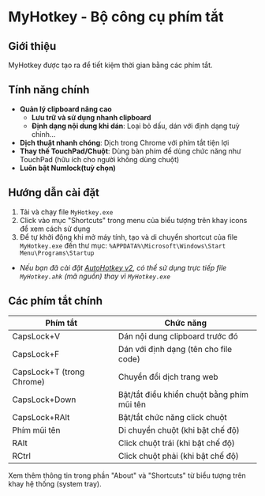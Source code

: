 # MyHotkey - Bộ công cụ phím tắt

## Giới thiệu
MyHotkey được tạo ra để tiết kiệm thời gian bằng các phím tắt.

## Tính năng chính
- **Quản lý clipboard nâng cao**
    - **Lưu trữ và sử dụng nhanh clipboard**
    - **Định dạng nội dung khi dán**: Loại bỏ dấu, dán với định dạng tuỳ chỉnh...
- **Dịch thuật nhanh chóng**: Dịch trong Chrome với phím tắt tiện lợi 
- **Thay thế TouchPad/Chuột**: Dùng bàn phím để dùng chức năng như TouchPad (hữu ích cho người không dùng chuột)
- **Luôn bật Numlock(tuỳ chọn)**

## Hướng dẫn cài đặt
1. Tải và chạy file `MyHotkey.exe`
2. Click vào mục "Shortcuts" trong menu của biểu tượng trên khay icons để xem cách sử dụng
3. Để tự khởi động khi mở máy tính, tạo và di chuyển shortcut của file `MyHotkey.exe` đến thư mục:
`%APPDATA%\Microsoft\Windows\Start Menu\Programs\Startup`

- *Nếu bạn đã cài đặt [AutoHotkey v2](https://www.autohotkey.com), có thể sử dụng trực tiếp file `MyHotkey.ahk` (mã nguồn) thay vì `MyHotkey.exe`*

## Các phím tắt chính
| Phím tắt | Chức năng |
|----------|-----------|
| CapsLock+V | Dán nội dung clipboard trước đó |
| CapsLock+F | Dán với định dạng (tên cho file code) |
| CapsLock+T (trong Chrome) | Chuyển đổi dịch trang web |
| CapsLock+Down | Bật/tắt điều khiển chuột bằng phím mũi tên |
| CapsLock+RAlt | Bật/tắt chức năng click chuột |
| Phím mũi tên | Di chuyển chuột (khi bật chế độ) |
| RAlt | Click chuột trái (khi bật chế độ) |
| RCtrl | Click chuột phải (khi bật chế độ) |

Xem thêm thông tin trong phần "About" và "Shortcuts" từ biểu tượng trên khay hệ thống (system tray).

